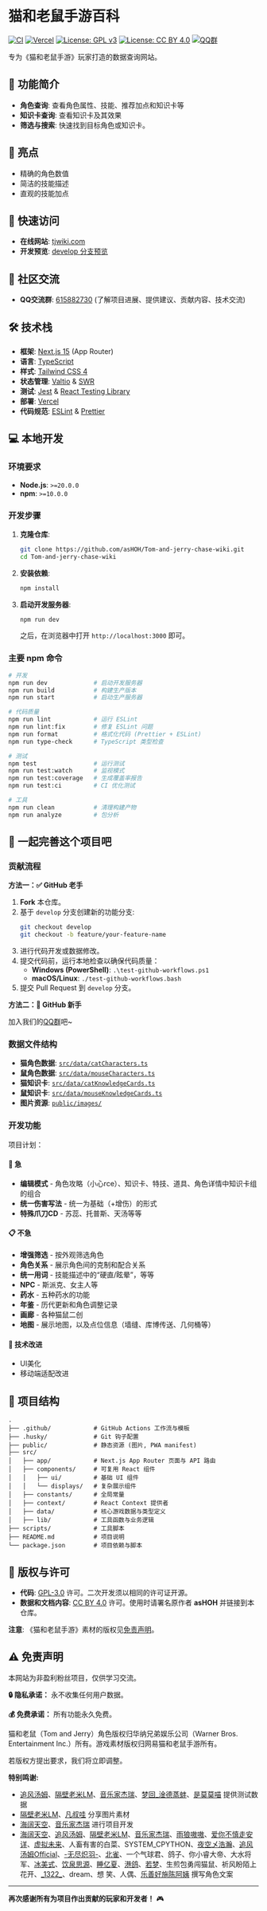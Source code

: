 # 猫和老鼠手游百科

[![CI](https://github.com/asHOH/Tom-and-jerry-chase-wiki/actions/workflows/ci.yml/badge.svg)](https://github.com/asHOH/Tom-and-jerry-chase-wiki/actions/workflows/ci.yml)
[![Vercel](https://img.shields.io/badge/Deploy-Vercel-black?logo=vercel&logoColor=white)](https://tjwiki.com)
[![License: GPL v3](https://img.shields.io/badge/License-GPLv3-blue.svg)](https://www.gnu.org/licenses/gpl-3.0)
[![License: CC BY 4.0](https://img.shields.io/badge/License-CC%20BY%204.0-lightgrey.svg)](https://creativecommons.org/licenses/by/4.0/)
[![QQ群](https://img.shields.io/badge/QQ群-615882730-brightgreen?logo=tencentqq&logoColor=white)](https://qun.qq.com/universal-share/share?ac=1&authKey=%2BgPPblp3JfnQP2o3BI5PO1NmwvsNciCCaVCtSI9T6RAbv6yV2QHzzjz6gwY%2Bva9U&busi_data=eyJncm91cENvZGUiOiI2MTU4ODI3MzAiLCJ0b2tlbiI6Ijg3Ym9kMk9HTUVFTnJSU25GU2JCdWJoNEwxNGNOUlhWMGgvK3lMTWRGdy80Z0FnaUd4Yy9LYkZsYUJ5ZStTbUgiLCJ1aW4iOiIyOTAxODMzMjI1In0%3D&data=0yzCZAnaW0ZOxf01YibLkPBLkN17DRX2fS1NGi5Nndx2Qq2DMFDdWr1pxH3J8F9RefUGjWh_Zel5Rfjy-dPZ2A&svctype=4&tempid=h5_group_info)

专为《猫和老鼠手游》玩家打造的数据查询网站。

## 📱 功能简介

- **角色查询**: 查看角色属性、技能、推荐加点和知识卡等
- **知识卡查询**: 查看知识卡及其效果
- **筛选与搜索**: 快速找到目标角色或知识卡。

## 🌟 亮点

- 精确的角色数值
- 简洁的技能描述
- 直观的技能加点

## 🚀 快速访问

- **在线网站**: [tjwiki.com](https://tjwiki.com)
- **开发预览**: [develop 分支预览](https://dev.tjwiki.com)

## 💬 社区交流

- **QQ交流群**: [615882730](https://qun.qq.com/universal-share/share?ac=1&authKey=%2BgPPblp3JfnQP2o3BI5PO1NmwvsNciCCaVCtSI9T6RAbv6yV2QHzzjz6gwY%2Bva9U&busi_data=eyJncm91cENvZGUiOiI2MTU4ODI3MzAiLCJ0b2tlbiI6Ijg3Ym9kMk9HTUVFTnJSU25GU2JCdWJoNEwxNGNOUlhWMGgvK3lMTWRGdy80Z0FnaUd4Yy9LYkZsYUJ5ZStTbUgiLCJ1aW4iOiIyOTAxODMzMjI1In0%3D&data=0yzCZAnaW0ZOxf01YibLkPBLkN17DRX2fS1NGi5Nndx2Qq2DMFDdWr1pxH3J8F9RefUGjWh_Zel5Rfjy-dPZ2A&svctype=4&tempid=h5_group_info) (了解项目进展、提供建议、贡献内容、技术交流)

## 🛠️ 技术栈

- **框架**: [Next.js 15](https://nextjs.org/) (App Router)
- **语言**: [TypeScript](https://www.typescriptlang.org/)
- **样式**: [Tailwind CSS 4](https://tailwindcss.com/)
- **状态管理**: [Valtio](https://valtio.pmnd.rs/) & [SWR](https://swr.vercel.app/)
- **测试**: [Jest](https://jestjs.io/) & [React Testing Library](https://testing-library.com/)
- **部署**: [Vercel](https://vercel.com/)
- **代码规范**: [ESLint](https://eslint.org/) & [Prettier](https://prettier.io/)

## 💻 本地开发

### 环境要求

- **Node.js**: `>=20.0.0`
- **npm**: `>=10.0.0`

### 开发步骤

1.  **克隆仓库**:

    ```bash
    git clone https://github.com/asHOH/Tom-and-jerry-chase-wiki.git
    cd Tom-and-jerry-chase-wiki
    ```

2.  **安装依赖**:

    ```bash
    npm install
    ```

3.  **启动开发服务器**:
    ```bash
    npm run dev
    ```
    之后，在浏览器中打开 `http://localhost:3000` 即可。

### 主要 npm 命令

```bash
# 开发
npm run dev             # 启动开发服务器
npm run build           # 构建生产版本
npm run start           # 启动生产服务器

# 代码质量
npm run lint            # 运行 ESLint
npm run lint:fix        # 修复 ESLint 问题
npm run format          # 格式化代码 (Prettier + ESLint)
npm run type-check      # TypeScript 类型检查

# 测试
npm test                # 运行测试
npm run test:watch      # 监视模式
npm run test:coverage   # 生成覆盖率报告
npm run test:ci         # CI 优化测试

# 工具
npm run clean           # 清理构建产物
npm run analyze         # 包分析
```

## 🤝 一起完善这个项目吧

### 贡献流程

**方法一：✅ GitHub 老手**

1.  **Fork** 本仓库。
2.  基于 `develop` 分支创建新的功能分支:
    ```bash
    git checkout develop
    git checkout -b feature/your-feature-name
    ```
3.  进行代码开发或数据修改。
4.  提交代码前，运行本地检查以确保代码质量：
    - **Windows (PowerShell)**: `.\test-github-workflows.ps1`
    - **macOS/Linux**: `./test-github-workflows.bash`
5.  提交 Pull Request 到 `develop` 分支。

**方法二：🌱 GitHub 新手**

加入我们的[QQ群](#-社区交流)吧~

### 数据文件结构

- **猫角色数据**: [`src/data/catCharacters.ts`](src/data/catCharacters.ts)
- **鼠角色数据**: [`src/data/mouseCharacters.ts`](src/data/mouseCharacters.ts)
- **猫知识卡**: [`src/data/catKnowledgeCards.ts`](src/data/catKnowledgeCards.ts)
- **鼠知识卡**: [`src/data/mouseKnowledgeCards.ts`](src/data/mouseKnowledgeCards.ts)
- **图片资源**: [`public/images/`](public/images)

### 开发功能

项目计划：

#### 🚀 急

- **编辑模式** - 角色攻略（小心rce）、知识卡、特技、道具、角色详情中知识卡组的组合
- **统一伤害写法** - 统一为基础（+增伤）的形式
- **特殊爪刀CD** - 苏蕊、托普斯、天汤等等

#### 📋 不急

- **增强筛选** - 按外观筛选角色
- **角色关系** - 展示角色间的克制和配合关系
- **统一用词** - 技能描述中的“硬直/眩晕”，等等
- **NPC** - 斯派克、女主人等
- **药水** - 五种药水的功能
- **年鉴** - 历代更新和角色调整记录
- **画廊** - 各种猫鼠二创
- **地图** - 展示地图，以及点位信息（墙缝、库博传送、几何桶等）

#### 🎨 技术改进

- UI美化
- 移动端适配改进

## 📁 项目结构

```
.
├── .github/            # GitHub Actions 工作流与模板
├── .husky/             # Git 钩子配置
├── public/             # 静态资源 (图片, PWA manifest)
├── src/
│   ├── app/            # Next.js App Router 页面与 API 路由
│   ├── components/     # 可复用 React 组件
│   │   ├── ui/         # 基础 UI 组件
│   │   └── displays/   # 复杂展示组件
│   ├── constants/      # 全局常量
│   ├── context/        # React Context 提供者
│   ├── data/           # 核心游戏数据与类型定义
│   ├── lib/            # 工具函数与业务逻辑
├── scripts/            # 工具脚本
├── README.md           # 项目说明
└── package.json        # 项目依赖与脚本
```

## 📄 版权与许可

- **代码**: [GPL-3.0](./LICENSE-GPL) 许可。二次开发须以相同的许可证开源。
- **数据和文档内容**: [CC BY 4.0](./LICENSE-CC-BY) 许可。使用时请署名原作者 **asHOH** 并链接到本仓库。

**注意**: 《猫和老鼠手游》素材的版权见[免责声明](#️-免责声明)。

## ⚠️ 免责声明

本网站为非盈利粉丝项目，仅供学习交流。

**🔒 隐私承诺：** 永不收集任何用户数据。

**💰 免费承诺：** 所有功能永久免费。

猫和老鼠（Tom and Jerry）角色版权归华纳兄弟娱乐公司（Warner Bros. Entertainment Inc.）所有。游戏素材版权归网易猫和老鼠手游所有。

若版权方提出要求，我们将立即调整。

**特别鸣谢:**

- [追风汤姆](https://space.bilibili.com/3493135485241940)、[隔壁老米LM](https://space.bilibili.com/3493090618771682)、[音乐家杰瑞](https://github.com/ConductorJerry)、[梦回\_淦德蒸蚌](https://space.bilibili.com/1193776217)、[是莫莫喵](https://space.bilibili.com/443541296) 提供测试数据
- [隔壁老米LM](https://space.bilibili.com/3493090618771682)、[凡叔哇](https://space.bilibili.com/273122087) 分享图片素材
- [海阔天空](https://github.com/3swordman)、[音乐家杰瑞](https://github.com/ConductorJerry) 进行项目开发
- [海阔天空](https://github.com/3swordman)、[追风汤姆](https://space.bilibili.com/3493135485241940)、[隔壁老米LM](https://space.bilibili.com/3493090618771682)、[音乐家杰瑞](https://github.com/ConductorJerry)、[雨狼嗷嗷](https://space.bilibili.com/3546721078479411)、[爱你不慎走安详](https://space.bilibili.com/3493083362625926)、[虚拟未来](https://space.bilibili.com/489570540)、人畜有害的白菜、SYSTEM_CPYTHON、[夜空乄浩瀚](https://space.bilibili.com/3546658333788386)、[追风汤姆Official](https://space.bilibili.com/1060009579)、[-无尽炽羽-](https://space.bilibili.com/3493104889891012)、[北雀](https://space.bilibili.com/510324311)、一个气球君、鸽子、你小睿大帝、大水将军、[冰美式](https://space.bilibili.com/439320147)、[饮泉思源](https://zh.moegirl.org.cn/User:Yqsychzs)、[睡亿夏](https://space.bilibili.com/1350743315)、[港鸽](https://space.bilibili.com/431678062)、[若梦](https://space.bilibili.com/3537122405386648)、生煎包勇闯猫鼠、祈风盼陌上花开、[\_1322\_](https://space.bilibili.com/508985250)、dream、想 笑、人偶、[乐善好施陈阿姨](https://space.bilibili.com/418408689) 撰写角色文案

---

**再次感谢所有为项目作出贡献的玩家和开发者！** 🎮
